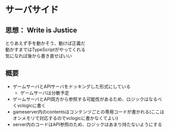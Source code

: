 # サーバサイド

## 思想： Write is Justice

とりあえず手を動かそう、動けば正義だ  
動かすまではTypeScriptがやってくれる  
気になれば後から書き直せばいい


## 概要
- ゲームサーバとAPIサーバをドッキングした形式にしている
  - ゲームサーバは分散予定
- ゲームサーバとAPI両方から参照する可能性があるため、ロジックはなるべくvclogicに書く
- gameserver内のcontentsはコンテンツごとの専用コードが書かれる(ここはオンメモリで対応するのでvclogicに書かなくてよい)
- server内のコードはAPI参照のため、ロジックはあまり持たないようにする

